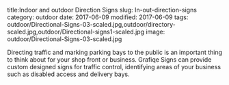 title:Indoor and outdoor Direction Signs
slug: In-out-direction-signs
category: outdoor
date: 2017-06-09
modified: 2017-06-09
tags: outdoor/Directional-Signs-03-scaled.jpg,outdoor/directory-scaled.jpg,outdoor/Directional-signs1-scaled.jpg
image: outdoor/Directional-Signs-03-scaled.jpg

Directing traffic and
marking parking bays to
the public is an important
thing to think about for
your shop front or
business. Grafiqe Signs
can provide custom
designed signs for traffic
control, identifying areas
of your business such as
disabled access and
delivery bays.
